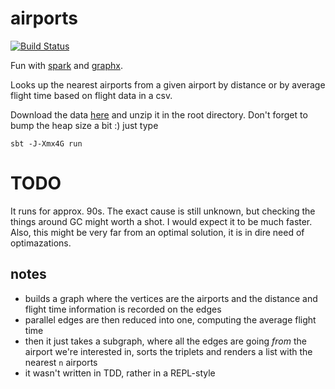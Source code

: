 # airports

[![Build Status](https://travis-ci.org/miklos-martin/airports.svg?branch=master)](https://travis-ci.org/miklos-martin/airports)

Fun with [spark] and [graphx].

Looks up the nearest airports from a given airport by distance or by average flight time based on flight data in a csv.

Download the data [here] and unzip it in the root directory. Don't forget to bump the heap size a bit :) just type

```
sbt -J-Xmx4G run
```

# TODO

It runs for approx. 90s. The exact cause is still unknown, but checking the things around GC might worth a shot. I would expect it to be much faster.
Also, this might be very far from an optimal solution, it is in dire need of optimazations.

## notes

- builds a graph where the vertices are the airports and the distance and flight time information is recorded on the edges
- parallel edges are then reduced into one, computing the average flight time
- then it just takes a subgraph, where all the edges are going _from_ the airport we're interested in, sorts the triplets and renders a list with the nearest `n` airports
- it wasn't written in TDD, rather in a REPL-style


[spark]: http://spark.apache.org
[graphx]: http://spark.apache.org/graphx/
[here]: http://stat-computing.org/dataexpo/2009/2008.csv.bz2
